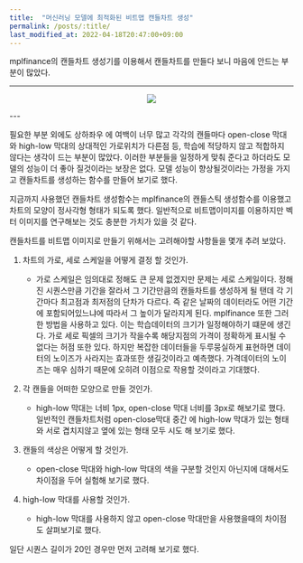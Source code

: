 ```yaml
---
title:  "머신러닝 모델에 최적화된 비트맵 캔들차트 생성"
permalink: /posts/:title/
last_modified_at: 2022-04-18T20:47:00+09:00
---
```


mplfinance의 캔들차트 생성기를 이용해서 캔들차트를 만들다 보니 마음에 안드는 부분이 많았다. 

---
<p align="center"><img src="{{site.url}}/assets/images/overlaped_candlestick.png"></p>
---

필요한 부분 외에도 상하좌우 에 여백이 너무 많고 각각의 캔들마다 open-close 막대와 high-low 막대의 상대적인 가로위치가 다른점 등,
학습에 적당하지 않고 적합하지 않다는 생각이 드는 부분이 많았다. 이러한 부분들을 일정하게 맞춰 준다고 하더라도 모델의 성능이 더 좋아 질것이라는 보장은 없다.
모델 성능이 향상될것이라는 가정을 가지고 캔들차트를 생성하는 함수를 만들어 보기로 했다.



지금까지 사용했던 캔들차트 생성함수는 mplfinance의 캔들스틱 생성함수를 이용했고 차트의 모양이 정사각형 형태가 되도록 했다. 일반적으로 비트맵이미지를 이용하지만 벡터 이미지를 연구해보는 것도 충분한 가치가 있을 것 같다.

캔들차트를 비트맵 이미지로 만들기 위해서는 고려해야할 사항들을 몇개 추려 보았다.

1. 차트의 가로, 세로 스케일을 어떻게 결정 할 것인가.
    - 가로 스케일은 임의대로 정해도 큰 문제 없겠지만 문제는 세로 스케일이다. 정해진 시퀀스만큼 기간을 잘라서 그 기간만큼의 캔들차트를 생성하게 될 탠데
    각 기간마다 최고점과 최저점의 단차가 다르다. 즉 같은 날짜의 데이터라도 어떤 기간에 포함되어있느냐에 따라서 그 높이가 달라지게 된다. mplfinance 또한 그러한 방법을 사용하고 있다. 이는 학습데이터의 크기가 일정해야하기 떄문에 생긴다. 가로 세로 픽셀의 크기가 작을수록 해당지점의 가격이 정확하게 표시될 수 없다는 허점 또한 있다. 하지만 복잡한 데이터들을 두루뭉실하게 표현하면 데이터의 노이즈가 사라지는 효과또한 생길것이라고 예측했다. 가격데이터의 노이즈는 매우 심하기 때문에 오히려 이점으로 작용할 것이라고 기대했다.


2. 각 캔들을 어떠한 모양으로 만들 것인가.
    - high-low 막대는 너비 1px, open-close 막대 너비를 3px로 해보기로 했다. 일반적인 캔들차트처럼 open-close막대 중간 에 high-low 막대가 있는 형태와 서로 겹치지않고 옆에 있는 형태 모두 시도 해 보기로 했다.


3. 캔들의 색상은 어떻게 할 것인가. 
    - open-close 막대와 high-low 막대의 색을 구분할 것인지 아닌지에 대해서도 차이점을 두어 실험해 보기로 했다.


4. high-low 막대를 사용할 것인가.
    - high-low 막대를 사용하지 않고 open-close 막대만을 사용했을때의 차이점도 살펴보기로 했다.


일단 시퀀스 길이가 20인 경우만 먼저 고려해 보기로 했다. 